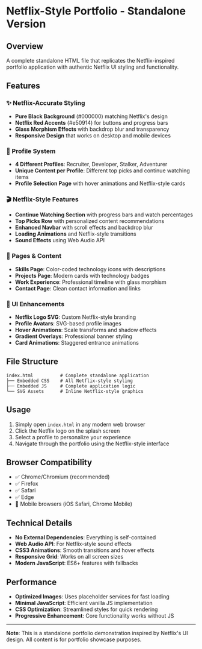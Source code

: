 # Netflix-Style Portfolio - Standalone Version

## Overview
A complete standalone HTML file that replicates the Netflix-inspired portfolio application with authentic Netflix UI styling and functionality.

## Features

### ✨ Netflix-Accurate Styling
- **Pure Black Background** (#000000) matching Netflix's design
- **Netflix Red Accents** (#e50914) for buttons and progress bars
- **Glass Morphism Effects** with backdrop blur and transparency
- **Responsive Design** that works on desktop and mobile devices

### 🎯 Profile System
- **4 Different Profiles**: Recruiter, Developer, Stalker, Adventurer
- **Unique Content per Profile**: Different top picks and continue watching items
- **Profile Selection Page** with hover animations and Netflix-style cards

### 🎬 Netflix-Style Features
- **Continue Watching Section** with progress bars and watch percentages
- **Top Picks Row** with personalized content recommendations
- **Enhanced Navbar** with scroll effects and backdrop blur
- **Loading Animations** and Netflix-style transitions
- **Sound Effects** using Web Audio API

### 📱 Pages & Content
- **Skills Page**: Color-coded technology icons with descriptions
- **Projects Page**: Modern cards with technology badges
- **Work Experience**: Professional timeline with glass morphism
- **Contact Page**: Clean contact information and links

### 🎨 UI Enhancements
- **Netflix Logo SVG**: Custom Netflix-style branding
- **Profile Avatars**: SVG-based profile images
- **Hover Animations**: Scale transforms and shadow effects
- **Gradient Overlays**: Professional banner styling
- **Card Animations**: Staggered entrance animations

## File Structure
```
index.html          # Complete standalone application
├── Embedded CSS    # All Netflix-style styling
├── Embedded JS     # Complete application logic
└── SVG Assets      # Inline Netflix-style graphics
```

## Usage
1. Simply open `index.html` in any modern web browser
2. Click the Netflix logo on the splash screen
3. Select a profile to personalize your experience
4. Navigate through the portfolio using the Netflix-style interface

## Browser Compatibility
- ✅ Chrome/Chromium (recommended)
- ✅ Firefox
- ✅ Safari
- ✅ Edge
- 📱 Mobile browsers (iOS Safari, Chrome Mobile)

## Technical Details
- **No External Dependencies**: Everything is self-contained
- **Web Audio API**: For Netflix-style sound effects
- **CSS3 Animations**: Smooth transitions and hover effects
- **Responsive Grid**: Works on all screen sizes
- **Modern JavaScript**: ES6+ features with fallbacks

## Performance
- **Optimized Images**: Uses placeholder services for fast loading
- **Minimal JavaScript**: Efficient vanilla JS implementation
- **CSS Optimization**: Streamlined styles for quick rendering
- **Progressive Enhancement**: Core functionality works without JS

---

**Note**: This is a standalone portfolio demonstration inspired by Netflix's UI design. All content is for portfolio showcase purposes.
